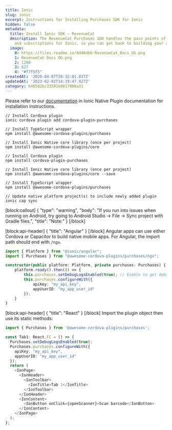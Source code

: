 ```yaml
---
title: Ionic
slug: ionic
excerpt: Instructions for Installing Purchases SDK for Ionic
hidden: false
metadata:
  title: Install Ionic SDK – RevenueCat
  description: The RevenueCat Purchases SDK handles the pain points of in-app purchases
    and subscriptions for Ionic, so you can get back to building your app.
  image:
    0: https://files.readme.io/8d46db6-RevenueCat_Docs_OG.png
    1: RevenueCat Docs OG.png
    2: 1200
    3: 627
    4: "#f7f5f5"
createdAt: '2020-04-07T20:32:01.037Z'
updatedAt: '2023-02-02T14:19:47.927Z'
category: 646582bc33592e0017008a31
---
```

Please refer to our [documentation](https://ionicframework.com/docs/native/purchases) in Ionic Native Plugin documentation for installation instructions.
```text Cordova
// Install Cordova plugin
ionic cordova plugin add cordova-plugin-purchases

// Install TypeScript wrapper
npm install @awesome-cordova-plugins/purchases

// Install Ionic Native core library (once per project)
npm install @awesome-cordova-plugins/core
```
```text Capacitor
// Install Cordova plugin
npm install cordova-plugin-purchases

// Install Ionic Native core library (once per project)
npm install @awesome-cordova-plugins/core --save

// Install TypeScript wrapper
npm install @awesome-cordova-plugins/purchases

// Update native platform project(s) to include newly added plugin
ionic cap sync
```


[block:callout]
{
  "type": "warning",
  "body": "If you run into issues when running on Android, try going to Android Studio -> File -> Sync project with Gradle files.",
  "title": "Note:"
}
[/block]

[block:api-header]
{
  "title": "Angular"
}
[/block]
Angular apps can use either Cordova or Capacitor to build native mobile apps. For Angular, the import path should end with `/ngx`.
```typescript 
import { Platform } from "@ionic/angular";
import { Purchases } from "@awesome-cordova-plugins/purchases/ngx";

constructor(public platform: Platform, private purchases: Purchases) {
    platform.ready().then(() => {
        this.purchases.setDebugLogsEnabled(true); // Enable to get debug logs
        this.purchases.configureWith({
            apiKey: "my_api_key",
            appUserID: "my_app_user_id"
        });
    }
}
```


[block:api-header]
{
  "title": "React"
}
[/block]
Import the plugin object then use its static methods:
```typescript 
import { Purchases } from '@awesome-cordova-plugins/purchases';

const Tab1: React.FC = () => {
  Purchases.setDebugLogsEnabled(true);
  Purchases.purchases.configureWith({
    apiKey: "my_api_key",
    appUserID: "my_app_user_id"
  });
  return (
    <IonPage>
      <IonHeader>
        <IonToolbar>
          <IonTitle>Tab 1</IonTitle>
        </IonToolbar>
      </IonHeader>
      <IonContent>
        <IonButton onClick={openScanner}>Scan barcode</IonButton>
      </IonContent>
    </IonPage>
  );
};
```
